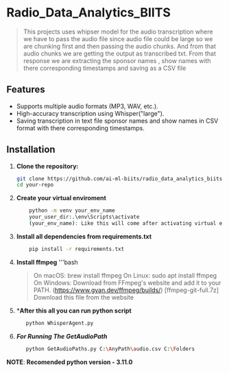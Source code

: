 # Radio_Data_Analytics_BIITS

> This projects uses whipser model for the audio transcription where we have to pass the audio file since audio file could be large so we are chunking first and then passing the audio chunks.
> And from that audio chunks we are getting the output as transcribed txt.
> From that response we are extracting the sponsor names , show names with there corresponding timestamps and saving as a CSV file


## Features
- Supports multiple audio formats (MP3, WAV, etc.).
- High-accuracy transcription using Whisper("large").
- Saving transcription in text file sponsor names and show names in CSV format with there corresponding timestamps.

## Installation
1. **Clone the repository:**
   ```bash
   git clone https://github.com/ai-ml-biits/radio_data_analytics_biits.git
   cd your-repo

2. **Create your virtual enviroment**
   ```bash
       python -m venv your_env_name
       your_user_dir:.\env\Scripts\activate
       (your_env_name): Like this will come after activating virtual enviroment
   
3. **Install all dependencies from requirements.txt**
    ```bash
        pip install -r requirements.txt

4. **Install ffmpeg**
   '''bash 
      > On macOS: brew install ffmpeg
      > On Linux: sudo apt install ffmpeg
      > On Windows: Download from FFmpeg's website and add it to your PATH. (https://www.gyan.dev/ffmpeg/builds/) [ffmpeg-git-full.7z] Download this file from the website
      
      
5. ***After this all you can run python script**
   ```bash
      python WhisperAgent.py


6. ***For Running The GetAudioPath***
   ```bash
      python GetAudioPaths.py C:\AnyPath\audio.csv C:\Folders

**NOTE**: **Recomended python version - 3.11.0**




  
